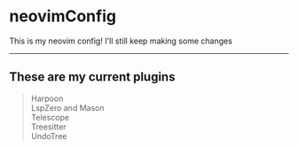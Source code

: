 # neovimConfig

This is my neovim config! I'll still keep making some changes

----
## These are my current plugins
> Harpoon <br>
> LspZero and Mason <br>
> Telescope <br>
> Treesitter <br>
> UndoTree <br>
